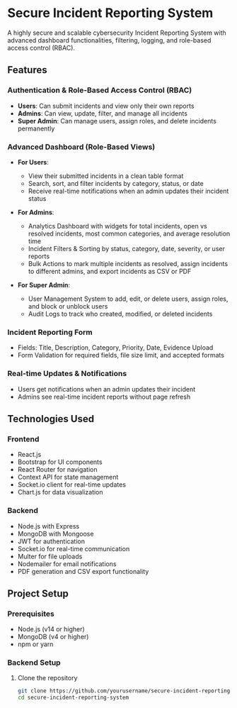 # Secure Incident Reporting System

A highly secure and scalable cybersecurity Incident Reporting System with advanced dashboard functionalities, filtering, logging, and role-based access control (RBAC).

## Features

### Authentication & Role-Based Access Control (RBAC)
- **Users**: Can submit incidents and view only their own reports
- **Admins**: Can view, update, filter, and manage all incidents
- **Super Admin**: Can manage users, assign roles, and delete incidents permanently

### Advanced Dashboard (Role-Based Views)
- **For Users**:
  - View their submitted incidents in a clean table format
  - Search, sort, and filter incidents by category, status, or date
  - Receive real-time notifications when an admin updates their incident status

- **For Admins**:
  - Analytics Dashboard with widgets for total incidents, open vs resolved incidents, most common categories, and average resolution time
  - Incident Filters & Sorting by status, category, date, severity, or user reports
  - Bulk Actions to mark multiple incidents as resolved, assign incidents to different admins, and export incidents as CSV or PDF

- **For Super Admin**:
  - User Management System to add, edit, or delete users, assign roles, and block or unblock users
  - Audit Logs to track who created, modified, or deleted incidents

### Incident Reporting Form
- Fields: Title, Description, Category, Priority, Date, Evidence Upload
- Form Validation for required fields, file size limit, and accepted formats

### Real-time Updates & Notifications
- Users get notifications when an admin updates their incident
- Admins see real-time incident reports without page refresh

## Technologies Used

### Frontend
- React.js
- Bootstrap for UI components
- React Router for navigation
- Context API for state management
- Socket.io client for real-time updates
- Chart.js for data visualization

### Backend
- Node.js with Express
- MongoDB with Mongoose
- JWT for authentication
- Socket.io for real-time communication
- Multer for file uploads
- Nodemailer for email notifications
- PDF generation and CSV export functionality

## Project Setup

### Prerequisites
- Node.js (v14 or higher)
- MongoDB (v4 or higher)
- npm or yarn

### Backend Setup
1. Clone the repository
   ```bash
   git clone https://github.com/yourusername/secure-incident-reporting-system.git
   cd secure-incident-reporting-system